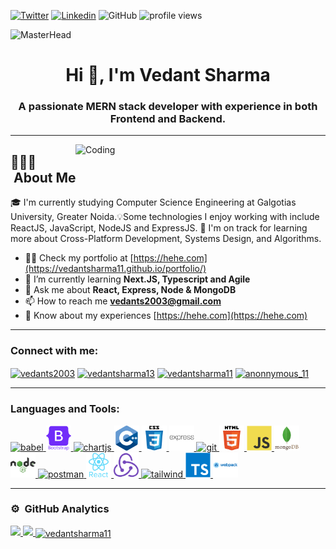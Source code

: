 [![Twitter](https://img.shields.io/twitter/follow/HarshitMaurya_?label=Follow)](https://twitter.com/intent/follow?screen_name=vedants2003)
[![Linkedin](https://img.shields.io/badge/-Linkedin-blue?style=flat-square&logo=Linkedin&logoColor=white&link=https://www.linkedin.com/in/vedantsharma13/)](https://www.linkedin.com/in/vedantsharma13/)
![GitHub](https://img.shields.io/github/followers/VedantSharma11?label=Follow&style=social)
<img alt = "profile views" src="https://komarev.com/ghpvc/?username=VedantSharma11&color=brightgreen"> 

![MasterHead](https://i.imgur.com/XUVPbFJ.png)
<h1 align="center">Hi 👋, I'm Vedant Sharma</h1>
<h3 align="center">A passionate MERN stack developer with experience in both Frontend and Backend.</h3>

___

<img align="right" alt="Coding" width="400" src="https://cdn.dribbble.com/users/1162077/screenshots/3848914/programmer.gif">

## 👨🏻‍💻 &nbsp;About Me
🎓 I'm currently studying Computer Science Engineering at Galgotias University, Greater Noida.💡Some technologies I enjoy working with include ReactJS, JavaScript, NodeJS and ExpressJS. 🌱 I'm on track for learning more about Cross-Platform Development, Systems Design, and Algorithms.

- 👨‍💻 Check my portfolio at [https://hehe.com](https://vedantsharma11.github.io/portfolio/)
- 🌱 I’m currently learning **Next.JS, Typescript and Agile**
- 💬 Ask me about **React, Express, Node & MongoDB**
- 📫 How to reach me **vedants2003@gmail.com**
- 📄 Know about my experiences [https://hehe.com](https://hehe.com)

***

<h3 align="left">Connect with me:</h3>
<p align="left">
<a href="https://twitter.com/vedants2003" target="blank"><img align="center" src="https://raw.githubusercontent.com/rahuldkjain/github-profile-readme-generator/master/src/images/icons/Social/twitter.svg" alt="vedants2003" height="30" width="40" /></a>
<a href="https://linkedin.com/in/vedantsharma13" target="blank"><img align="center" src="https://raw.githubusercontent.com/rahuldkjain/github-profile-readme-generator/master/src/images/icons/Social/linked-in-alt.svg" alt="vedantsharma13" height="30" width="40" /></a>
<a href="https://www.leetcode.com/vedantsharma11" target="blank"><img align="center" src="https://raw.githubusercontent.com/rahuldkjain/github-profile-readme-generator/master/src/images/icons/Social/leet-code.svg" alt="vedantsharma11" height="30" width="40" /></a>
<a href="https://auth.geeksforgeeks.org/user/anonnymous_11" target="blank"><img align="center" src="https://raw.githubusercontent.com/rahuldkjain/github-profile-readme-generator/master/src/images/icons/Social/geeks-for-geeks.svg" alt="anonnymous_11" height="30" width="40" /></a>
</p>

***

<h3 align="left">Languages and Tools:</h3>
<p align="left"> <a href="https://babeljs.io/" target="_blank" rel="noreferrer"> <img src="https://www.vectorlogo.zone/logos/babeljs/babeljs-icon.svg" alt="babel" width="40" height="40"/> </a> <a href="https://getbootstrap.com" target="_blank" rel="noreferrer"> <img src="https://raw.githubusercontent.com/devicons/devicon/master/icons/bootstrap/bootstrap-plain-wordmark.svg" alt="bootstrap" width="40" height="40"/> </a> <a href="https://www.chartjs.org" target="_blank" rel="noreferrer"> <img src="https://www.chartjs.org/media/logo-title.svg" alt="chartjs" width="40" height="40"/> </a> <a href="https://www.w3schools.com/cpp/" target="_blank" rel="noreferrer"> <img src="https://raw.githubusercontent.com/devicons/devicon/master/icons/cplusplus/cplusplus-original.svg" alt="cplusplus" width="40" height="40"/> </a> <a href="https://www.w3schools.com/css/" target="_blank" rel="noreferrer"> <img src="https://raw.githubusercontent.com/devicons/devicon/master/icons/css3/css3-original-wordmark.svg" alt="css3" width="40" height="40"/> </a> <a href="https://expressjs.com" target="_blank" rel="noreferrer"> <img src="https://raw.githubusercontent.com/devicons/devicon/master/icons/express/express-original-wordmark.svg" alt="express" width="40" height="40"/> </a> <a href="https://git-scm.com/" target="_blank" rel="noreferrer"> <img src="https://www.vectorlogo.zone/logos/git-scm/git-scm-icon.svg" alt="git" width="40" height="40"/> </a> <a href="https://www.w3.org/html/" target="_blank" rel="noreferrer"> <img src="https://raw.githubusercontent.com/devicons/devicon/master/icons/html5/html5-original-wordmark.svg" alt="html5" width="40" height="40"/> </a> <a href="https://developer.mozilla.org/en-US/docs/Web/JavaScript" target="_blank" rel="noreferrer"> <img src="https://raw.githubusercontent.com/devicons/devicon/master/icons/javascript/javascript-original.svg" alt="javascript" width="40" height="40"/> </a> <a href="https://www.mongodb.com/" target="_blank" rel="noreferrer"> <img src="https://raw.githubusercontent.com/devicons/devicon/master/icons/mongodb/mongodb-original-wordmark.svg" alt="mongodb" width="40" height="40"/> </a> <a href="https://nodejs.org" target="_blank" rel="noreferrer"> <img src="https://raw.githubusercontent.com/devicons/devicon/master/icons/nodejs/nodejs-original-wordmark.svg" alt="nodejs" width="40" height="40"/> </a> <a href="https://postman.com" target="_blank" rel="noreferrer"> <img src="https://www.vectorlogo.zone/logos/getpostman/getpostman-icon.svg" alt="postman" width="40" height="40"/> </a> <a href="https://reactjs.org/" target="_blank" rel="noreferrer"> <img src="https://raw.githubusercontent.com/devicons/devicon/master/icons/react/react-original-wordmark.svg" alt="react" width="40" height="40"/> </a> <a href="https://redux.js.org" target="_blank" rel="noreferrer"> <img src="https://raw.githubusercontent.com/devicons/devicon/master/icons/redux/redux-original.svg" alt="redux" width="40" height="40"/> </a> <a href="https://tailwindcss.com/" target="_blank" rel="noreferrer"> <img src="https://www.vectorlogo.zone/logos/tailwindcss/tailwindcss-icon.svg" alt="tailwind" width="40" height="40"/> </a> <a href="https://www.typescriptlang.org/" target="_blank" rel="noreferrer"> <img src="https://raw.githubusercontent.com/devicons/devicon/master/icons/typescript/typescript-original.svg" alt="typescript" width="40" height="40"/> </a> <a href="https://webpack.js.org" target="_blank" rel="noreferrer"> <img src="https://raw.githubusercontent.com/devicons/devicon/d00d0969292a6569d45b06d3f350f463a0107b0d/icons/webpack/webpack-original-wordmark.svg" alt="webpack" width="40" height="40"/> </a> </p>

***

### ⚙️ &nbsp;GitHub Analytics

<p align="left">
<a href="https://github.com/VedantSharma11">
  <img height="180em" src="https://github-readme-stats-eight-theta.vercel.app/api?username=VedantSharma11&show_icons=true&theme=gotham&include_all_commits=true&count_private=true"/>
  <img height="180em" src="https://github-readme-stats-eight-theta.vercel.app/api/top-langs/?username=VedantSharma11&layout=compact&langs_count=8&theme=gotham"/>
  <img align="center" src="https://github-readme-streak-stats.herokuapp.com/?user=vedantsharma11&" alt="vedantsharma11" />
</a>
</p>
